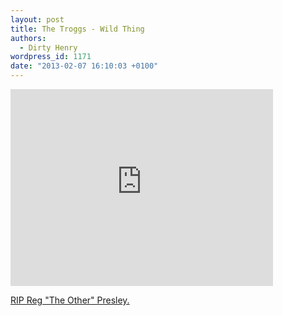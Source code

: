 ```yaml
---
layout: post
title: The Troggs - Wild Thing
authors:
  - Dirty Henry
wordpress_id: 1171
date: "2013-02-07 16:10:03 +0100"
---
```


<iframe width="420" height="315" src="http://www.youtube.com/embed/z9DVJE_bhVU" frameborder="0" allowfullscreen></iframe>

[RIP Reg "The Other" Presley.](http://pitchfork.com/news/49418-rip-the-troggs-reg-presley/)
